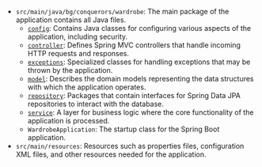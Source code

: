 - `src/main/java/bg/conquerors/wardrobe`: The main package of the application contains all Java files.
	- [`config`](config.md): Contains Java classes for configuring various aspects of the application, including security.
	- [`controller`](controller.md): Defines Spring MVC controllers that handle incoming HTTP requests and responses.
	- [`exceptions`](exeptions.md): Specialized classes for handling exceptions that may be thrown by the application.
	- [`model`](models.md): Describes the domain models representing the data structures with which the application operates.
	- [`repository`](repository.md): Packages that contain interfaces for Spring Data JPA repositories to interact with the database.
	- [`service`](service.md): A layer for business logic where the core functionality of the application is processed.
	- `WardrobeApplication`: The startup class for the Spring Boot application.
- `src/main/resources`: Resources such as properties files, configuration XML files, and other resources needed for the application.
